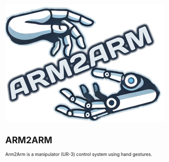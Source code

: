 ![arm2arm](https://github.com/robotx-school/arm2arm/blob/main/arm2arm.png?raw=true)
# ARM2ARM
Arm2Arm is a manipulator (UR-3) control system using hand gestures.
